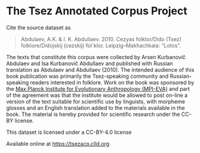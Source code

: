 # The Tsez Annotated Corpus Project

Cite the source dataset as

> Abdulaev, A.K. & I. K. Abdullaev. 2010. Cezyas folklor/Dido (Tsez) folklore/Didojskij (cezskij) fol´klor. Leipzig–Makhachkala: “Lotos”.


The texts that constitute this corpus were collected by Arsen Kurbanovič Abdulaev and Isa Kurbanovič Abdullaev and published with Russian translation as Abdulaev and Abdullaev (2010). The intended audience of this book publication was primarily the Tsez-speaking community and Russian-speaking readers interested in folklore. Work on the book was sponsored by the [Max Planck Institute for Evolutionary Anthropology (MPI-EVA)](https://www.eva.mpg.de/) and part of the agreement was that the institute would be allowed to post on-line a version of the text suitable for scientific use by linguists, with morpheme glosses and an English translation added to the materials available in the book. The material is hereby provided for scientific research under the CC-BY license.

This dataset is licensed under a CC-BY-4.0 license

Available online at https://tsezacp.clld.org
